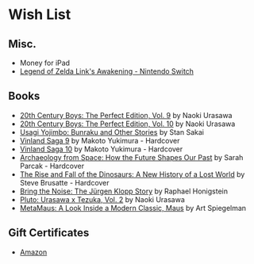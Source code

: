 # Wish List

## Misc.
* Money for iPad
* [Legend of Zelda Link's Awakening - Nintendo Switch](https://www.amazon.com/dp/B07SG15148/?th=1)

## Books
* [20th Century Boys: The Perfect Edition, Vol. 9](https://www.amazon.com/dp/1421599694/) by Naoki Urasawa
* [20th Century Boys: The Perfect Edition, Vol. 10](https://www.amazon.com/dp/1421599708) by Naoki Urasawa
* [Usagi Yojimbo: Bunraku and Other Stories](https://www.amazon.com/dp/1684056578/) by Stan Sakai
* [Vinland Saga 9](https://www.amazon.com/Vinland-Saga-9-Makoto-Yukimura/dp/163236445X/) by Makoto Yukimura - Hardcover
* [Vinland Saga 10](https://www.amazon.com/Vinland-Saga-10-Makoto-Yukimura/dp/1632366304) by Makoto Yukimura - Hardcover
* [Archaeology from Space: How the Future Shapes Our Past](https://www.amazon.com/Archaeology-Space-Future-Shapes-Past/dp/1250198283) by Sarah Parcak - Hardcover
* [The Rise and Fall of the Dinosaurs: A New History of a Lost World](https://www.amazon.com/dp/0062490427/) by Steve Brusatte - Hardcover
* [Bring the Noise: The Jürgen Klopp Story](https://www.amazon.com/Bring-Noise-J%C3%BCrgen-Klopp-Story/dp/1568589573/) by Raphael Honigstein
* [Pluto: Urasawa x Tezuka, Vol. 2](http://a.co/d/1tPoSMS ) by Naoki Urasawa
* [MetaMaus: A Look Inside a Modern Classic, Maus](http://a.co/9fPPbio) by Art Spiegelman

## Gift Certificates
* [Amazon](http://www.amazon.com/gp/product/B00067L6TQ/ref=topnav_giftcert_gw)

